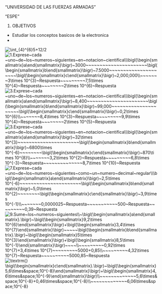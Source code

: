 “UNIVERSIDAD DE LAS FUERZAS ARMADAS” 

“ESPE”

1. OBJETIVOS
* Estudiar los conceptos basicos de la electronica 
* 




<img src="https://latex.codecogs.com/svg.image?\int_{4}^{6}5&plus;12/2" title="\int_{4}^{6}5+12/2" />

<img src="https://latex.codecogs.com/svg.image?1.Exprese~cada&space;~uno~de~los~numeros~siguientes~en~notacion~cientifica\\\bigl(\begin{smallmatrix}a\end{smallmatrix}\bigr)~3000~~~~~~~~~~~~~~~~~~~~~~\bigl(\begin{smallmatrix}b\end{smallmatrix}\bigr)~7,5000~~~~~~~~~~~~~~~~~~~~~\bigl(\begin{smallmatrix}c\end{smallmatrix}\bigr)~2,000,000\\~~~~~~~3\times&space;10^{3}~Respuesta~~~~~~~~~7,5\times&space;10^{4}~Respuesta~~~~~~~~2\times&space;10^{6}~Respuesta" title="1.Exprese~cada ~uno~de~los~numeros~siguientes~en~notacion~cientifica\\\bigl(\begin{smallmatrix}a\end{smallmatrix}\bigr)~3000~~~~~~~~~~~~~~~~~~~~~~\bigl(\begin{smallmatrix}b\end{smallmatrix}\bigr)~7.5000~~~~~~~~~~~~~~~~~~~~~\bigl(\begin{smallmatrix}c\end{smallmatrix}\bigr)~2,000,000\\~~~~~~~3\times 10^{3}~Respuesta~~~~~~~~~7,5\times 10^{4}~Respuesta~~~~~~~~2\times 10^{6}~Respuesta" />


<img src="https://latex.codecogs.com/svg.image?3.Exprese~cada&space;~uno~de~los~numeros~siguientes~en~notacion~cientifica\\\bigl(\begin{smallmatrix}a\end{smallmatrix}\bigr)~8,400~~~~~~~~~~~~~~~~~~~~~~\bigl(\begin{smallmatrix}b\end{smallmatrix}\bigr)~99,000~~~~~~~~~~~~~~~~~~~~~\bigl(\begin{smallmatrix}c\end{smallmatrix}\bigr)~0,2\times&space;10^{6}\\~~~~~~~8,4\times&space;10^{3}~Respuesta~~~~~~~~~9,9\times&space;10^{4}~Respuesta~~~~~~~~2\times&space;10^{5}~Respuesta" title="3.Exprese~cada ~uno~de~los~numeros~siguientes~en~notacion~cientifica\\\bigl(\begin{smallmatrix}a\end{smallmatrix}\bigr)~8,400~~~~~~~~~~~~~~~~~~~~~~\bigl(\begin{smallmatrix}b\end{smallmatrix}\bigr)~99,000~~~~~~~~~~~~~~~~~~~~~\bigl(\begin{smallmatrix}c\end{smallmatrix}\bigr)~0,2\times 10^{6}\\~~~~~~~8,4\times 10^{3}~Respuesta~~~~~~~~~9,9\times 10^{4}~Respuesta~~~~~~~~2\times 10^{5}~Respuesta" />


<img src="https://latex.codecogs.com/svg.image?5.Exprese~cada&space;~uno~de~los~numeros~siguientes~en~notacion~cientifica\\\bigl(\begin{smallmatrix}a\end{smallmatrix}\bigr)~32\times&space;10^{3}~~~~~~~~~~~~~~~~~~~~~~\bigl(\begin{smallmatrix}b\end{smallmatrix}\bigr)~6800\times&space;10^{-6}~~~~~~~~\bigl(\begin{smallmatrix}c\end{smallmatrix}\bigr)~870\times&space;10^{8}\\~~~~~~~3,2\times&space;10^{2}~Respuesta~~~~~~~~~6,8\times&space;10^{-3}~Respuesta~~~~~~~~~~~~~~8,7\times&space;10^{10}~Respuesta" title="3.Exprese~cada ~uno~de~los~numeros~siguientes~en~notacion~cientifica\\\bigl(\begin{smallmatrix}a\end{smallmatrix}\bigr)~32\times 10^{3}~~~~~~~~~~~~~~~~~~~~~~\bigl(\begin{smallmatrix}b\end{smallmatrix}\bigr)~6800\times 10^{-6}~~~~~~~~\bigl(\begin{smallmatrix}c\end{smallmatrix}\bigr)~870\times 10^{8}\\~~~~~~~3,2\times 10^{2}~Respuesta~~~~~~~~~6,8\times 10^{-3}~Respuesta~~~~~~~~~~~~~~8,7\times 10^{10}~Respuesta" />


<img src="https://latex.codecogs.com/svg.image?7.Exprese~cada&space;~uno~de~los~numeros~siguientes~como~un~numero~decimal~regular\\\bigl(\begin{smallmatrix}a\end{smallmatrix}\bigr)~2,5\times&space;10^{-6}~~~~~~~~~~~~~~~~~~~~~~\bigl(\begin{smallmatrix}b\end{smallmatrix}\bigr)~5,0\times&space;10^{2}~~~~~~~~\bigl(\begin{smallmatrix}c\end{smallmatrix}\bigr)~3,9\times&space;10^{-1}\\~~~~~~~0,0000025~Respuesta~~~~~~~~~~~500~Respuesta~~~~~~~~~0,39~Respuesta" title="7.Exprese~cada ~uno~de~los~numeros~siguientes~como~un~numero~decimal~regular\\\bigl(\begin{smallmatrix}a\end{smallmatrix}\bigr)~2,5\times 10^{-6}~~~~~~~~~~~~~~~~~~~~~~\bigl(\begin{smallmatrix}b\end{smallmatrix}\bigr)~5,0\times 10^{2}~~~~~~~~\bigl(\begin{smallmatrix}c\end{smallmatrix}\bigr)~3,9\times 10^{-1}\\~~~~~~~0,0000025~Respuesta~~~~~~~~~~~500~Respuesta~~~~~~~~~0,39~Respuesta" />


<img src="https://latex.codecogs.com/svg.image?9.Sume~los~numeros~siguientes\\~\bigl(\begin{smallmatrix}a\end{smallmatrix}.\bigr)~\bigl(\begin{smallmatrix}9,2\times&space;10^{6}\end{smallmatrix}\bigr)&plus;\bigl(\begin{smallmatrix}3,4\times&space;10^{7}\end{smallmatrix}\bigr)~~~~~\bigl(\begin{smallmatrix}b\end{smallmatrix}.\bigr)~\bigl(\begin{smallmatrix}5\times&space;10^{3}\end{smallmatrix}\bigr)&plus;\bigl(\begin{smallmatrix}8,5\times&space;10^{-1}\end{smallmatrix}\bigr)~~~~\\~~~~~~~~~0,92\times&space;10^{7}&plus;3,4\times&space;10^{7}~~~~~~~~~5000&plus;0,85\\~~~~~~~~~4,32\times&space;10^{7}~Respuesta~~~~~~~~~~5000,85~Respuesta" title="9.Sume~los~numeros~siguientes\\~\bigl(\begin{smallmatrix}a\end{smallmatrix}.\bigr)~\bigl(\begin{smallmatrix}9,2\times 10^{6}\end{smallmatrix}\bigr)+\bigl(\begin{smallmatrix}3,4\times 10^{7}\end{smallmatrix}\bigr)~~~~~\bigl(\begin{smallmatrix}b\end{smallmatrix}.\bigr)~\bigl(\begin{smallmatrix}5\times 10^{3}\end{smallmatrix}\bigr)+\bigl(\begin{smallmatrix}8,5\times 10^{-1}\end{smallmatrix}\bigr)~~~~\\~~~~~~~~~0,92\times 10^{7}+3,4\times 10^{7}~~~~~~~~~5000+0,85\\~~~~~~~~~4,32\times 10^{7}~Respuesta~~~~~~~~~~5000,85~Respuesta" />

<img src="https://latex.codecogs.com/svg.image?\textrm{}&space;\bigl(\begin{smallmatrix}c\end{smallmatrix}.\bigr)~\bigl(\begin{smallmatrix}5,6\times&space;10^{-8}\end{smallmatrix}\bigr)&plus;\bigl(\begin{smallmatrix}4,6\times&space;10^{-9}\end{smallmatrix}\bigr)\\~~~~~~~~~~~~~5,6\times&space;10^{-8}&plus;0,46\times&space;10^{-8}\\~~~~~~~~~~~~~6,06\times&space;10^{-8}" title="\textrm{} \bigl(\begin{smallmatrix}c\end{smallmatrix}.\bigr)~\bigl(\begin{smallmatrix}5,6\times&space;10^{-8}\end{smallmatrix}\bigr)+\bigl(\begin{smallmatrix}4,6\times&space;10^{-9}\end{smallmatrix}\bigr)\\~~~~~~~~~~~~~5,6\times&space;10^{-8}+0,46\times&space;10^{-8}\\~~~~~~~~~~~~~6,06\times&space;10^{-8}" />

